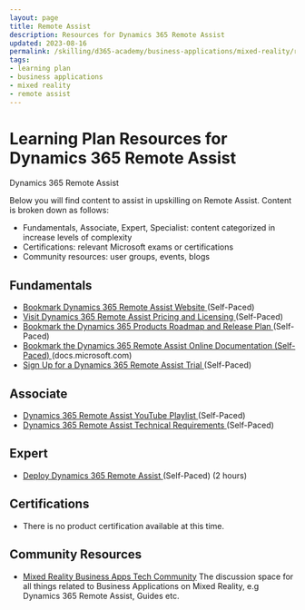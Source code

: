 ```yaml
---
layout: page
title: Remote Assist
description: Resources for Dynamics 365 Remote Assist
updated: 2023-08-16
permalink: /skilling/d365-academy/business-applications/mixed-reality/remote-assist
tags:
- learning plan
- business applications
- mixed reality
- remote assist
---
```


# Learning Plan Resources for Dynamics 365 Remote Assist

Dynamics 365 Remote Assist

Below you will find content to assist in upskilling on Remote Assist.  Content is broken down as follows:

* Fundamentals, Associate, Expert, Specialist: content categorized in increase levels of complexity
* Certifications:  relevant Microsoft exams or certifications
* Community resources:  user groups, events, blogs

## Fundamentals

* <a href="https://dynamics.microsoft.com/en-us/mixed-reality/remote-assist/" target="_blank">Bookmark Dynamics 365 Remote Assist Website </a> (Self-Paced)
* <a href="https://dynamics.microsoft.com/en-us/mixed-reality/remote-assist/pricing/" target="_blank">Visit Dynamics 365 Remote Assist Pricing and Licensing </a> (Self-Paced)
* <a href="https://releaseplans.microsoft.com/en-US/" target="_blank">Bookmark the Dynamics 365 Products Roadmap and Release Plan </a> (Self-Paced)
* <a href="https://learn.microsoft.com/en-us/dynamics365/mixed-reality/remote-assist/ra-overview/" target="_blank">Bookmark the Dynamics 365 Remote Assist Online Documentation (Self-Paced) </a> (docs.microsoft.com)
* <a href="https://learn.microsoft.com/en-us/dynamics365/mixed-reality/remote-assist/try-remote-assist" target="_blank">Sign Up for a Dynamics 365 Remote Assist Trial </a> (Self-Paced)

## Associate

* <a href="https://www.youtube.com/playlist?list=PLcakwueIHoT-tzLiqMA_kIDQaYLS9K_AU" target="_blank">Dynamics 365 Remote Assist YouTube Playlist </a> (Self-Paced)
* <a href="https://learn.microsoft.com/en-us/dynamics365/mixed-reality/remote-assist/requirements?source=recommendations/" target="_blank">Dynamics 365 Remote Assist Technical Requirements </a> (Self-Paced)

## Expert

* <a href="https://learn.microsoft.com/en-us/dynamics365/mixed-reality/remote-assist/deploy-remote-assist" target="_blank">Deploy Dynamics 365 Remote Assist </a> (Self-Paced) (2 hours)
  
## Certifications

* There is no product certification available at this time.

## Community Resources

* [Mixed Reality Business Apps Tech Community](https://techcommunity.microsoft.com/t5/mixed-reality-business-apps/bd-p/MixedRealityBusinessApps) The discussion space for all things related to Business Applications on Mixed Reality, e.g Dynamics 365 Remote Assist, Guides etc.


   


